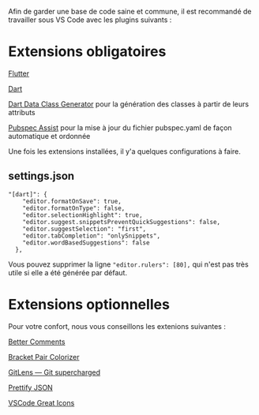 Afin de garder une base de code saine et commune, il est recommandé de travailler sous VS Code avec les plugins suivants : 

# Extensions obligatoires

[Flutter](https://marketplace.visualstudio.com/items?itemName=Dart-Code.flutter)

[Dart](https://marketplace.visualstudio.com/items?itemName=Dart-Code.dart-code)

[Dart Data Class Generator](https://marketplace.visualstudio.com/items?itemName=BendixMa.dart-data-class-generator) pour la génération des classes à partir de leurs attributs

[Pubspec Assist](https://marketplace.visualstudio.com/items?itemName=jeroen-meijer.pubspec-assist) pour la mise à jour du fichier pubspec.yaml de façon automatique et ordonnée

Une fois les extensions installées, il y'a quelques configurations à faire.

## settings.json

```
"[dart]": {
    "editor.formatOnSave": true,
    "editor.formatOnType": false,
    "editor.selectionHighlight": true,
    "editor.suggest.snippetsPreventQuickSuggestions": false,
    "editor.suggestSelection": "first",
    "editor.tabCompletion": "onlySnippets",
    "editor.wordBasedSuggestions": false
  },
```

Vous pouvez supprimer la ligne `"editor.rulers": [80],` qui n'est pas très utile si elle a été générée par défaut.

# Extensions optionnelles

Pour votre confort, nous vous conseillons les extenions suivantes : 

[Better Comments](https://marketplace.visualstudio.com/items?itemName=aaron-bond.better-comments)

[Bracket Pair Colorizer](https://marketplace.visualstudio.com/items?itemName=CoenraadS.bracket-pair-colorizer)

[GitLens — Git supercharged](https://marketplace.visualstudio.com/items?itemName=eamodio.gitlens)

[Prettify JSON](https://marketplace.visualstudio.com/items?itemName=mohsen1.prettify-json)

[VSCode Great Icons](https://marketplace.visualstudio.com/items?itemName=emmanuelbeziat.vscode-great-icons)